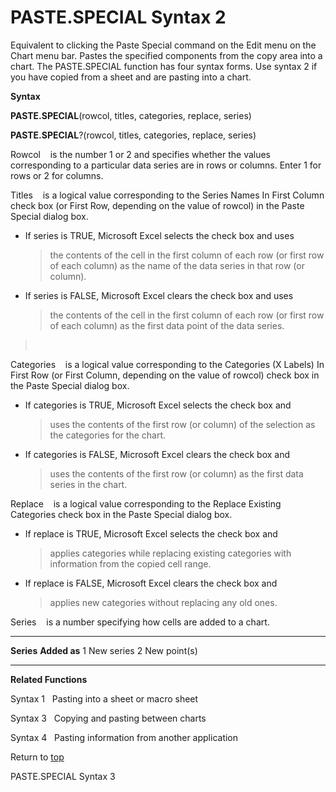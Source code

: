 PASTE.SPECIAL Syntax 2
======================

Equivalent to clicking the Paste Special command on the Edit menu on the
Chart menu bar. Pastes the specified components from the copy area into
a chart. The PASTE.SPECIAL function has four syntax forms. Use syntax 2
if you have copied from a sheet and are pasting into a chart.

**Syntax**

**PASTE.SPECIAL**(rowcol, titles, categories, replace, series)

**PASTE.SPECIAL**?(rowcol, titles, categories, replace, series)

Rowcol    is the number 1 or 2 and specifies whether the values
corresponding to a particular data series are in rows or columns. Enter
1 for rows or 2 for columns.

Titles    is a logical value corresponding to the Series Names In First
Column check box (or First Row, depending on the value of rowcol) in the
Paste Special dialog box.

-   If series is TRUE, Microsoft Excel selects the check box and uses
    > the contents of the cell in the first column of each row (or first
    > row of each column) as the name of the data series in that row (or
    > column).

-   If series is FALSE, Microsoft Excel clears the check box and uses
    > the contents of the cell in the first column of each row (or first
    > row of each column) as the first data point of the data series.

>  

Categories    is a logical value corresponding to the Categories (X
Labels) In First Row (or First Column, depending on the value of rowcol)
check box in the Paste Special dialog box.

-   If categories is TRUE, Microsoft Excel selects the check box and
    > uses the contents of the first row (or column) of the selection as
    > the categories for the chart.

-   If categories is FALSE, Microsoft Excel clears the check box and
    > uses the contents of the first row (or column) as the first data
    > series in the chart.

Replace    is a logical value corresponding to the Replace Existing
Categories check box in the Paste Special dialog box.

-   If replace is TRUE, Microsoft Excel selects the check box and
    > applies categories while replacing existing categories with
    > information from the copied cell range.

-   If replace is FALSE, Microsoft Excel clears the check box and
    > applies new categories without replacing any old ones.

Series    is a number specifying how cells are added to a chart.

  ------------ --------------
  **Series**   **Added as**
  1            New series
  2            New point(s)
  ------------ --------------

**Related Functions**

Syntax 1   Pasting into a sheet or macro sheet

Syntax 3   Copying and pasting between charts

Syntax 4   Pasting information from another application

Return to [top](#H)

PASTE.SPECIAL Syntax 3
